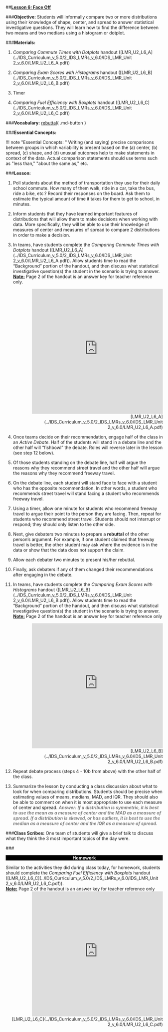 ##**<u>Lesson 6: Face Off</u>**

###**Objective:**
Students will informally compare two or more distributions using their knowledge of shape, center, and
spread to answer statistical investigative questions. They will learn how to find the difference between two means and
two medians using a histogram or dotplot.

###**Materials:**
1. *Comparing Commute Times with Dotplots* handout ([LMR_U2_L6_A](../IDS_Curriculum_v_5.0/2_IDS_LMRs_v_6.0/IDS_LMR_Unit 2_v_6.0/LMR_U2_L6_A.pdf))

2. *Comparing Exam Scores with Histograms* handout ([LMR_U2_L6_B](../IDS_Curriculum_v_5.0/2_IDS_LMRs_v_6.0/IDS_LMR_Unit 2_v_6.0/LMR_U2_L6_B.pdf))

3. Timer

4. *Comparing Fuel Efficiency with Boxplots* handout ([LMR_U2_L6_C](../IDS_Curriculum_v_5.0/2_IDS_LMRs_v_6.0/IDS_LMR_Unit 2_v_6.0/LMR_U2_L6_C.pdf))

###**Vocabulary:**
[rebuttal](../../vocabulary/unit2/#rebuttal "an opposing argument or debate"){ .md-button }

###**Essential Concepts:**

!!! note "Essential Concepts: "
    Writing (and saying) precise comparisons between groups in which variability is
    present based on the (a) center, (b) spread, (c) shape, and (d) unusual outcomes help to make
    statements in context of the data. Actual comparison statements should use terms such as "less than,"
    "about the same as," etc.

###**Lesson:**
1. Poll students about the method of transportation they use for their daily school commute. How
many of them walk, ride in a car, take the bus, ride a bike, etc.? Record their responses on the
board. Ask them to estimate the typical amount of time it takes for them to get to school, in
minutes.

2. Inform students that they have learned important features of distributions that will allow them to
make decisions when working with data. More specifically, they will be able to use their
knowledge of measures of center and measures of spread to compare 2 distributions in order to
make a decision.

3. In teams, have students complete the *Comparing Commute Times with Dotplots* handout
([LMR_U2_L6_A](../IDS_Curriculum_v_5.0/2_IDS_LMRs_v_6.0/IDS_LMR_Unit 2_v_6.0/LMR_U2_L6_A.pdf)). Allow students time to read the “Background” portion of the handout, and then
discuss what statistical investigative question(s) the student in the scenario is trying to answer. <br> **<u>Note:</u>** Page 2 of the handout is an answer key for teacher reference only.
    <div align="right"><iframe src="https://docs.google.com/viewerng/viewer?url=https://ids-curriculum.idsucla.org/IDS_Curriculum_v_5.0/2_IDS_LMRs_v_6.0/IDS_LMR_Unit 2_v_6.0/LMR_U2_L6_A.pdf&embedded=true" style=" width:420px;height:400px;" frameborder="0"></iframe><br>[LMR_U2_L6_A](../IDS_Curriculum_v_5.0/2_IDS_LMRs_v_6.0/IDS_LMR_Unit 2_v_6.0/LMR_U2_L6_A.pdf)</div>

4. Once teams decide on their recommendation, engage half of the class in an *Active Debate*. Half
of the students will stand in a debate line and the other half will “fishbowl” the debate. Roles will
reverse later in the lesson (see step 12 below).

5. Of those students standing on the debate line, half will argue the reasons why they recommend
street travel and the other half will argue the reasons why they recommend freeway travel.

6. On the debate line, each student will stand face to face with a student who has the opposite
recommendation. In other words, a student who recommends street travel will stand facing a
student who recommends freeway travel.

7. Using a timer, allow one minute for students who recommend freeway travel to argue their point
to the person they are facing. Then, repeat for students who recommend street travel. Students
should not interrupt or respond; they should only listen to the other side.

8. Next, give debaters two minutes to prepare a **rebuttal** of the other person’s argument. For
example, if one student claimed that freeway travel is better, the other student may ask where the
evidence is in the data or show that the data does not support the claim.

9. Allow each debater two minutes to present his/her rebuttal.

10. Finally, ask debaters if any of them changed their recommendations after engaging in the debate.

11. In teams, have students complete the *Comparing Exam Scores with Histograms* handout
([LMR_U2_L6_B](../IDS_Curriculum_v_5.0/2_IDS_LMRs_v_6.0/IDS_LMR_Unit 2_v_6.0/LMR_U2_L6_B.pdf)). Allow students time to read the “Background” portion of the handout, and then
discuss what statistical investigative question(s) the student in the scenario is trying to answer. <br> **<u>Note:</u>** Page 2 of the handout is an answer key for teacher reference only
    <div align="right"><iframe src="https://docs.google.com/viewerng/viewer?url=https://ids-curriculum.idsucla.org/IDS_Curriculum_v_5.0/2_IDS_LMRs_v_6.0/IDS_LMR_Unit 2_v_6.0/LMR_U2_L6_B.pdf&embedded=true" style=" width:420px;height:400px;" frameborder="0"></iframe><br>[LMR_U2_L6_B](../IDS_Curriculum_v_5.0/2_IDS_LMRs_v_6.0/IDS_LMR_Unit 2_v_6.0/LMR_U2_L6_B.pdf)</div>

12. Repeat debate process (steps 4 - 10b from above) with the other half of the class.

13. Summarize the lesson by conducting a class discussion about what to look for when comparing
distributions. Students should be precise when estimating values of means, medians, MAD, and
IQR. They should also be able to comment on when it is most appropriate to use each measure
of center and spread. <span style="color:grey">***Answer: If a distribution is symmetric, it is best to use the mean as a measure
of center and the MAD as a measure of spread. If a distribution is skewed, or has outliers,
it is best to use the median as a measure of center and the IQR as a measure of spread.***</span>

###**Class Scribes:**
One team of students will give a brief talk to discuss what they think the 3 most important topics of the
day were.

###<p style="background: black; color: white; text-align: center;">**Homework**</p>
Similar to the activities they did during class today, for homework, students should complete the
*Comparing Fuel Efficiency with Boxplots* handout ([LMR_U2_L6_C](../IDS_Curriculum_v_5.0/2_IDS_LMRs_v_6.0/IDS_LMR_Unit 2_v_6.0/LMR_U2_L6_C.pdf)). <br> **<u>Note:</u>** Page 2 of the handout is an answer key for teacher reference only
    <div align="right"><iframe src="https://docs.google.com/viewerng/viewer?url=https://ids-curriculum.idsucla.org/IDS_Curriculum_v_5.0/2_IDS_LMRs_v_6.0/IDS_LMR_Unit 2_v_6.0/LMR_U2_L6_C.pdf&embedded=true" style=" width:420px;height:400px;" frameborder="0"></iframe><br>[LMR_U2_L6_C](../IDS_Curriculum_v_5.0/2_IDS_LMRs_v_6.0/IDS_LMR_Unit 2_v_6.0/LMR_U2_L6_C.pdf)</div>